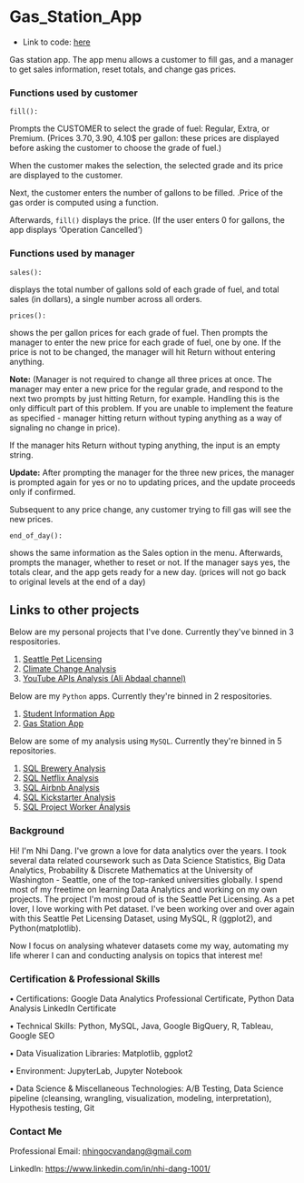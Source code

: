 # Gas_Station_App

- Link to code: [here](https://github.com/NhiDang1001/Gas_Station_App/blob/main/GasStationApp.py)

Gas station app. The app menu allows a customer to fill gas, and a manager to get sales information, reset totals, and change gas prices. 

### Functions used by customer
`fill():` 

Prompts the CUSTOMER to select the grade of fuel: Regular, Extra, or Premium.  (Prices 3.70$, 3.90$, 4.10$ per gallon: these prices are displayed before asking the customer to choose the grade of fuel.)

When the customer makes the selection, the selected grade and its price are displayed to the customer.

Next, the customer enters the number of gallons to be filled. .Price of the gas order is computed using a function.

Afterwards, `fill()` displays the price. (If the user enters 0 for gallons, the app displays ‘Operation Cancelled’)

### Functions used by manager
`sales():`  

displays the total number of gallons sold of each grade of fuel, and total sales (in dollars), a single number across all orders.

`prices():` 

shows the per gallon prices for each grade of fuel. Then prompts the manager to enter the new price for each grade of fuel, one by one. If the price is not to be changed, the manager will hit Return without entering anything.

**Note:**
(Manager is not required to change all three prices at once. The manager may enter a new price for the regular grade, and respond to the next two prompts by just hitting Return, for example.  Handling this is the only difficult part of this problem. If you are unable to implement the feature as specified - manager hitting return without typing anything as a way of signaling no change in price).

If the manager hits Return without typing anything, the input is an empty string. 

**Update:**
After prompting the manager for the three new prices, the manager is prompted again for yes or no to updating prices, and the update proceeds only if confirmed.

Subsequent to any price change, any customer trying to fill gas will see the new prices.

`end_of_day():` 

shows the same information as the Sales option in the menu. Afterwards, prompts the manager,  whether to reset or not. If the manager says yes, the totals clear, and the app gets ready for a new day. (prices will not go back to original levels at the end of a day)

## Links to other projects

Below are my personal projects that I've done. Currently they've binned in 3 respositories.
1. [Seattle Pet Licensing](https://github.com/NhiDang1001/pet_licensing_seattle-Python-.git)
2. [Climate Change Analysis](https://github.com/NhiDang1001/Climate_Change_Analysis.git)
3. [YouTube APIs Analysis (Ali Abdaal channel)](https://github.com/NhiDang1001/YouTube-APIs-Analysis.git)

Below are my `Python` apps. Currently they're binned in 2 respositories.
1. [Student Information App](https://github.com/NhiDang1001/Student_Info_App)
2. [Gas Station App](https://github.com/NhiDang1001/Gas_Station_App)

Below are some of my analysis using `MySQL`. Currently they're binned in 5 repositories.
1. [SQL Brewery Analysis](https://github.com/NhiDang1001/SQL_Brewery_Database)
2. [SQL Netflix Analysis](https://github.com/NhiDang1001/SQL_Netflix_Analysis)
3. [SQL Airbnb Analysis](https://github.com/NhiDang1001/SQL_Airbnb_Analysis)
4. [SQL Kickstarter Analysis](https://github.com/NhiDang1001/SQL_KickStarter_Analysis)
5. [SQL Project Worker Analysis](https://github.com/NhiDang1001/SQL_Project_Worker_Analysis)

### Background
Hi! I'm Nhi Dang. I've grown a love for data analytics over the years. I took several data related coursework such as Data Science Statistics, Big Data Analytics, Probability & Discrete Mathematics at the University of Washington - Seattle, one of the top-ranked universities globally. I spend most of my freetime on learning Data Analytics and working on my own projects. The project I'm most proud of is the Seattle Pet Licensing. As a pet lover, I love working with Pet dataset. I've been working over and over again with this Seattle Pet Licensing Dataset, using MySQL, R (ggplot2), and Python(matplotlib). 

Now I focus on analysing whatever datasets come my way, automating my life wherer I can and conducting analysis on topics that interest me!

### Certification & Professional Skills
• Certifications: Google Data Analytics Professional Certificate, Python Data Analysis LinkedIn Certificate

• Technical Skills: Python, MySQL, Java, Google BigQuery, R, Tableau, Google SEO

• Data Visualization Libraries: Matplotlib, ggplot2

• Environment: JupyterLab, Jupyter Notebook

• Data Science & Miscellaneous Technologies: A/B Testing, Data Science pipeline (cleansing, wrangling, visualization, modeling, interpretation), Hypothesis testing, Git

### Contact Me
Professional Email: nhingocvandang@gmail.com

Linkedln: https://www.linkedin.com/in/nhi-dang-1001/



